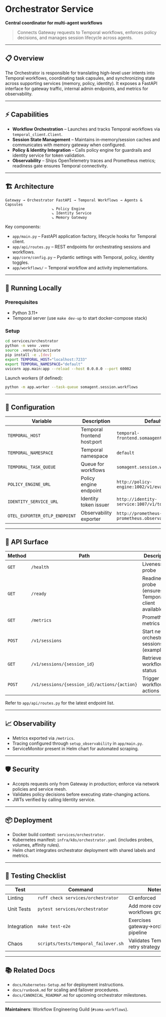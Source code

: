 # Orchestrator Service

**Central coordinator for multi-agent workflows**

> Connects Gateway requests to Temporal workflows, enforces policy decisions, and manages session lifecycle across agents.

---

## 📋 Overview

The Orchestrator is responsible for translating high-level user intents into Temporal workflows, coordinating task capsules, and synchronizing state across supporting services (memory, policy, identity). It exposes a FastAPI interface for gateway traffic, internal admin endpoints, and metrics for observability.

---

## ⚡ Capabilities

- **Workflow Orchestration** – Launches and tracks Temporal workflows via `temporal_client.Client`.
- **Session State Management** – Maintains in-memory/session caches and communicates with memory gateway when configured.
- **Policy & Identity Integration** – Calls policy engine for guardrails and identity service for token validation.
- **Observability** – Ships OpenTelemetry traces and Prometheus metrics; readiness gate ensures Temporal connectivity.

---

## 🏗️ Architecture

```
Gateway → Orchestrator FastAPI → Temporal Workflows → Agents & Capsules
                     ↘ Policy Engine
                     ↘ Identity Service
                     ↘ Memory Gateway
```

Key components:
- `app/main.py` – FastAPI application factory, lifecycle hooks for Temporal client.
- `app/api/routes.py` – REST endpoints for orchestrating sessions and workflows.
- `app/core/config.py` – Pydantic settings with Temporal, policy, identity toggles.
- `app/workflows/` – Temporal workflow and activity implementations.

---

## 🚀 Running Locally

### Prerequisites
- Python 3.11+
- Temporal server (use `make dev-up` to start docker-compose stack)

### Setup
```bash
cd services/orchestrator
python -m venv .venv
source .venv/bin/activate
pip install -e .[dev]
export TEMPORAL_HOST="localhost:7233"
export TEMPORAL_NAMESPACE="default"
uvicorn app.main:app --reload --host 0.0.0.0 --port 60002
```

Launch workers (if defined):
```bash
python -m app.worker --task-queue somagent.session.workflows
```

---

## 🔌 Configuration

| Variable | Description | Default |
| --- | --- | --- |
| `TEMPORAL_HOST` | Temporal frontend host:port | `temporal-frontend.somaagent:7233` |
| `TEMPORAL_NAMESPACE` | Temporal namespace | `default` |
| `TEMPORAL_TASK_QUEUE` | Queue for workflows | `somagent.session.workflows` |
| `POLICY_ENGINE_URL` | Policy engine endpoint | `http://policy-engine:1002/v1/evaluate` |
| `IDENTITY_SERVICE_URL` | Identity token issuer | `http://identity-service:1007/v1/tokens/issue` |
| `OTEL_EXPORTER_OTLP_ENDPOINT` | Observability exporter | `http://prometheus-prometheus.observability:9090` |

---

## 📡 API Surface

| Method | Path | Description |
| --- | --- | --- |
| `GET` | `/health` | Liveness probe |
| `GET` | `/ready` | Readiness probe (ensures Temporal client available) |
| `GET` | `/metrics` | Prometheus metrics |
| `POST` | `/v1/sessions` | Start new orchestration sessions (example) |
| `GET` | `/v1/sessions/{session_id}` | Retrieve workflow status |
| `POST` | `/v1/sessions/{session_id}/actions/{action}` | Trigger workflow actions |

Refer to `app/api/routes.py` for the latest endpoint list.

---

## 📈 Observability

- Metrics exported via `/metrics`.
- Tracing configured through `setup_observability` in `app/main.py`.
- ServiceMonitor present in Helm chart for automated scraping.

---

## 🛡️ Security

- Accepts requests only from Gateway in production; enforce via network policies and service mesh.
- Validates policy decisions before executing state-changing actions.
- JWTs verified by calling Identity service.

---

## 📦 Deployment

- Docker build context: `services/orchestrator`.
- Kubernetes manifest: `infra/k8s/orchestrator.yaml` (includes probes, volumes, affinity rules).
- Helm chart integrates orchestrator deployment with shared labels and metrics.

---

## 🧪 Testing Checklist

| Test | Command | Notes |
| --- | --- | --- |
| Linting | `ruff check services/orchestrator` | CI enforced |
| Unit Tests | `pytest services/orchestrator` | Add more coverage as workflows grow |
| Integration | `make test-e2e` | Exercises gateway→orchestrator pipeline |
| Chaos | `scripts/tests/temporal_failover.sh` | Validates Temporal retry strategy |

---

## 📚 Related Docs

- `docs/Kubernetes-Setup.md` for deployment instructions.
- `docs/runbook.md` for scaling and failover procedures.
- `docs/CANONICAL_ROADMAP.md` for upcoming orchestrator milestones.

---

**Maintainers**: Workflow Engineering Guild (`#soma-workflows`).
